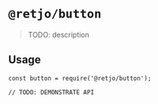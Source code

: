 # `@retjo/button`

> TODO: description

## Usage

```
const button = require('@retjo/button');

// TODO: DEMONSTRATE API
```
